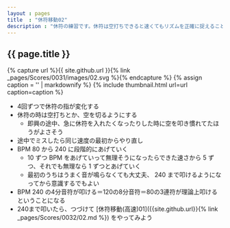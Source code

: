 ```yaml
---
layout : pages
title  : "休符移動02"
description : "休符の練習です。休符は空打ちできると速くてもリズムを正確に捉えることができるかと思います。空打ちには慣れが必要です。"
---
```


## {{ page.title }}

{% capture url %}{{ site.github.url }}{% link _pages/Scores/0031/images/02.svg %}{% endcapture %}
{% assign caption = '' | markdownify %}
{% include thumbnail.html url=url caption=caption %}

* 4回ずつで休符の指が変化する
* 休符の時は空打ちとか、空を切るようにする
  * 即興の途中、急に休符を入れたくなったりした時に空を叩き慣れてたほうがよさそう
* 途中でミスしたら同じ速度の最初からやり直し
* BPM 80 から 240 に段階的にあげていく
  * 10 ずつ BPM をあげていって無理そうになったらできた速さから 5 ずつ、それでも無理なら 1 ずつとあげていく
  * 最初のうちはうまく音が鳴らなくても大丈夫、 240 まで叩けるようになってから意識するでもよい
* BPM 240 の4分音符が叩ける＝120の8分音符＝80の3連符が理論上叩けるということになる
* 240まで叩いたら、つづけて [休符移動(高速)01]({{site.github.url}}{% link _pages/Scores/0032/02.md %}) をやってみよう
